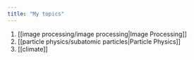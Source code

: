 ```yaml
---
title: "My topics"
---
```

1. [[image processing/image processing|Image Processing]]
2. [[particle physics/subatomic particles|Particle Physics]]
3. [[climate]]
